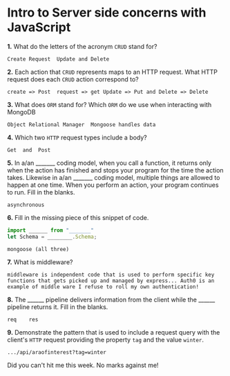 # Intro to Server side concerns with JavaScript

**1.** What do the letters of the acronym `CRUD` stand for?
<!-- enter you answer in the space below -->
```
Create Request  Update and Delete
```
**2.** Each action that `CRUD` represents maps to an HTTP request. What HTTP request does each `CRUD` action correspond to?
<!-- enter you answer in the space below -->
```
create => Post  request => get Update => Put and Delete => Delete
```
**3.** What does `ORM` stand for? Which `ORM` do we use when interacting with MongoDB
<!-- enter you answer in the space below -->
```
Object Relational Manager  Mongoose handles data 
```
**4.** Which two `HTTP` request types include a body?
<!-- enter you answer in the space below -->
```
Get  and  Post

```
**5.** In a/an _______ coding model, when you call a function, it returns only when the action has finished and stops your program for the time the action takes. Likewise in a/an _______ coding model, multiple things are allowed to happen at one time. When you perform an action, your program continues to run.  Fill in the blanks.
<!-- enter you answer in the space below -->
```
asynchronous
```

**6.** Fill in the missing piece of this snippet of code.
```js
import ______ from "_______"
let Schema = ________.Schema;
```
<!-- enter you answer in the space below -->
```
mongoose (all three)
```
**7.** What is middleware?
<!-- enter you answer in the space below -->
```
middleware is independent code that is used to perform specific key functions that gets picked up and managed by express... Auth0 is an example of middle ware I refuse to roll my own authentication! 
```
**8.** The ______ pipeline delivers information from the client while the ______ pipeline returns it. Fill in the blanks. 
<!-- enter you answer in the space below -->
```
req    res
```
**9.** 
Demonstrate the pattern that is used to include a request query with the client's `HTTP` request providing the property `tag` and the value `winter`.
<!-- enter you answer in the space below -->
```
.../api/araofinterest?tag=winter

```
Did you can't hit me this week. No marks against me!
